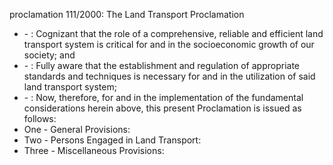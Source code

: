 proclamation 111&#x2F;2000: The Land Transport Proclamation 

<ul>
			<li> - : Cognizant that the role of a comprehensive, reliable and efficient land transport system is critical for and in the socioeconomic growth of our society; and <ul>
			</ul></li>			<li> - : Fully aware that the establishment and regulation of appropriate standards and techniques is necessary for and in the utilization of said land transport system;<ul>
			</ul></li>			<li> - :  Now, therefore, for and in the implementation of the fundamental considerations herein above, this present Proclamation is issued as follows:<ul>
			</ul></li>			<li>One - General Provisions: <ul>
			</ul></li>			<li>Two - Persons Engaged in Land Transport: <ul>
			</ul></li>			<li>Three - Miscellaneous Provisions: <ul>
			</ul></li></ul>